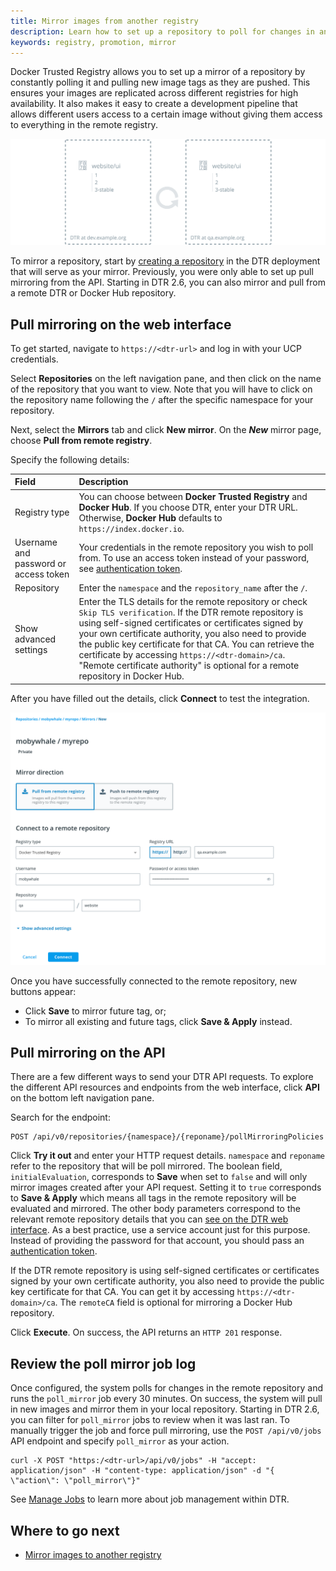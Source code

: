 ```yaml
---
title: Mirror images from another registry
description: Learn how to set up a repository to poll for changes in another registry and automatically pull new images from it.
keywords: registry, promotion, mirror
---
```


Docker Trusted Registry allows you to set up a mirror of a repository by
constantly polling it and pulling new image tags as they are pushed. This ensures your images are replicated across different registries for high availability. It also makes it easy to create a development pipeline that allows different
users access to a certain image without giving them access to everything in the remote registry.

![pull mirror](../../images/pull-mirror-1.svg)

To mirror a repository, start by [creating a repository](../manage-images/index.md)
in the DTR deployment that will serve as your mirror. Previously, you were only able to set up pull mirroring from the API. Starting in DTR 2.6, you can also mirror and pull from a remote DTR or Docker Hub repository.

## Pull mirroring on the web interface

To get started, navigate to `https://<dtr-url>` and log in with your UCP credentials.

Select **Repositories** on the left navigation pane, and then click on the name of the repository that you want to view. Note that you will have to click on the repository name following the `/` after the specific namespace for your repository.

Next, select the **Mirrors** tab and click **New mirror**. On the ***New*** mirror page, choose **Pull from remote registry**.

Specify the following details:

| Field                | Description                                   |
|:---------------------|:----------------------------------------------|
| Registry type  | You can choose between **Docker Trusted Registry** and **Docker Hub**. If you choose DTR, enter your DTR URL. Otherwise, **Docker Hub** defaults to `https://index.docker.io`.|
| Username and password or access token | Your credentials in the remote repository you wish to poll from. To use an access token instead of your password, see [authentication token](../access-tokens.md). |
| Repository | Enter the `namespace` and the `repository_name` after the `/`.|
| Show advanced settings | Enter the TLS details for the remote repository or check `Skip TLS verification`. If the DTR remote repository is using self-signed certificates or certificates signed by your own certificate authority, you also need to provide the public key certificate for that CA. You can retrieve the certificate by accessing `https://<dtr-domain>/ca`. "Remote certificate authority" is optional for a remote repository in Docker Hub. |

After you have filled out the details, click **Connect** to test the integration. 

  ![Setting up a pull mirroring policy](../../images/pull-mirror-2.7.png)

Once you have successfully connected to the remote repository, new buttons appear:
  * Click **Save** to mirror future tag, or;
  * To mirror all existing and future tags, click **Save & Apply** instead.

## Pull mirroring on the API

There are a few different ways to send your DTR API requests. To explore the different API resources and endpoints from the web interface, click **API** on the bottom left navigation pane.

Search for the endpoint:

```
POST /api/v0/repositories/{namespace}/{reponame}/pollMirroringPolicies
```

Click **Try it out** and enter your HTTP request details. `namespace` and `reponame` refer
to the repository that will be poll mirrored. The boolean field, `initialEvaluation`, corresponds to **Save** when set to `false` and will only mirror images created after your API request. Setting it to `true` corresponds to **Save & Apply** which means all tags in the remote repository will be evaluated and mirrored. The other body parameters correspond to the relevant remote repository details that you can [see on the DTR web interface](#pull-mirroring-on-the-web-interface). As a best practice, use a service account just for this purpose. Instead of providing the password for that account, you should pass an
[authentication token](../access-tokens.md).

If the DTR remote repository is using self-signed certificates or
certificates signed by your own certificate authority, you also need to provide
the public key certificate for that CA.
You can get it by accessing `https://<dtr-domain>/ca`. The `remoteCA` field is optional for mirroring a Docker Hub repository.

Click **Execute**. On success, the API returns an `HTTP 201` response.

## Review the poll mirror job log

Once configured, the system polls for changes in the remote repository and runs the `poll_mirror` job every 30 minutes. On success, the system will pull in new images and mirror them in your local repository. Starting in DTR 2.6, you can filter for `poll_mirror` jobs to review when it was last ran. To manually trigger the job and force pull mirroring, use the `POST /api/v0/jobs` API endpoint and specify `poll_mirror` as your action.

```
curl -X POST "https:/<dtr-url>/api/v0/jobs" -H "accept: application/json" -H "content-type: application/json" -d "{ \"action\": \"poll_mirror\"}"
```

See [Manage Jobs](../../admin/manage-jobs/job-queue/) to learn more about job management within DTR.


## Where to go next

* [Mirror images to another registry](push-mirror.md)
